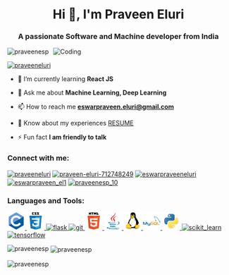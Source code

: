 <h1 align="center">Hi 👋, I'm Praveen Eluri</h1>
<h3 align="center">A passionate Software and Machine developer from India</h3>
<img align="right" alt="Coding" width="400" src="https://cdn.dribbble.com/users/1162077/screenshots/3848914/programmer.gif">
<p align="left"> <img src="https://komarev.com/ghpvc/?username=praveenesp&label=Profile%20views&color=0e75b6&style=flat" alt="praveenesp" /> </p>

<p align="left"> <a href="https://twitter.com/praveeneluri" target="blank"><img src="https://img.shields.io/twitter/follow/praveeneluri?logo=twitter&style=for-the-badge" alt="praveeneluri" /></a> </p>

- 🌱 I’m currently learning **React JS**

- 💬 Ask me about **Machine Learning, Deep Learning**

- 📫 How to reach me **eswarpraveen.eluri@gmail.com**

- 📄 Know about my experiences [RESUME]()

- ⚡ Fun fact **I am friendly to talk**

<h3 align="left">Connect with me:</h3>
<p align="left">
<a href="https://twitter.com/praveeneluri" target="blank"><img align="center" src="https://raw.githubusercontent.com/rahuldkjain/github-profile-readme-generator/master/src/images/icons/Social/twitter.svg" alt="praveeneluri" height="30" width="40" /></a>
<a href="https://linkedin.com/in/praveen-eluri-712748249" target="blank"><img align="center" src="https://raw.githubusercontent.com/rahuldkjain/github-profile-readme-generator/master/src/images/icons/Social/linked-in-alt.svg" alt="praveen-eluri-712748249" height="30" width="40" /></a>
<a href="https://auth.geeksforgeeks.org/user/eswarpraveeneluri" target="blank"><img align="center" src="https://raw.githubusercontent.com/rahuldkjain/github-profile-readme-generator/master/src/images/icons/Social/geeks-for-geeks.svg" alt="eswarpraveeneluri" height="30" width="40" /></a>
<a href="https://www.hackerrank.com/eswarpraveen_el1" target="blank"><img align="center" src="https://raw.githubusercontent.com/rahuldkjain/github-profile-readme-generator/master/src/images/icons/Social/hackerrank.svg" alt="eswarpraveen_el1" height="30" width="40" /></a>
<a href="https://www.leetcode.com/praveenesp_10" target="blank"><img align="center" src="https://raw.githubusercontent.com/rahuldkjain/github-profile-readme-generator/master/src/images/icons/Social/leet-code.svg" alt="praveenesp_10" height="30" width="40" /></a>
</p>

<h3 align="left">Languages and Tools:</h3>
<p align="left"> <a href="https://www.cprogramming.com/" target="_blank" rel="noreferrer"> <img src="https://raw.githubusercontent.com/devicons/devicon/master/icons/c/c-original.svg" alt="c" width="40" height="40"/> </a> <a href="https://www.w3schools.com/css/" target="_blank" rel="noreferrer"> <img src="https://raw.githubusercontent.com/devicons/devicon/master/icons/css3/css3-original-wordmark.svg" alt="css3" width="40" height="40"/> </a>  <a href="https://flask.palletsprojects.com/" target="_blank" rel="noreferrer"> <img src="https://www.vectorlogo.zone/logos/pocoo_flask/pocoo_flask-icon.svg" alt="flask" width="40" height="40"/> </a> <a href="https://git-scm.com/" target="_blank" rel="noreferrer"> <img src="https://www.vectorlogo.zone/logos/git-scm/git-scm-icon.svg" alt="git" width="40" height="40"/> </a> <a href="https://www.w3.org/html/" target="_blank" rel="noreferrer"> <img src="https://raw.githubusercontent.com/devicons/devicon/master/icons/html5/html5-original-wordmark.svg" alt="html5" width="40" height="40"/> </a> <a href="https://www.java.com" target="_blank" rel="noreferrer"> <img src="https://raw.githubusercontent.com/devicons/devicon/master/icons/java/java-original.svg" alt="java" width="40" height="40"/> </a> <a href="https://www.linux.org/" target="_blank" rel="noreferrer"> <img src="https://raw.githubusercontent.com/devicons/devicon/master/icons/linux/linux-original.svg" alt="linux" width="40" height="40"/> </a> <a href="https://www.mysql.com/" target="_blank" rel="noreferrer"> <img src="https://raw.githubusercontent.com/devicons/devicon/master/icons/mysql/mysql-original-wordmark.svg" alt="mysql" width="40" height="40"/> </a> <a href="https://www.python.org" target="_blank" rel="noreferrer"> <img src="https://raw.githubusercontent.com/devicons/devicon/master/icons/python/python-original.svg" alt="python" width="40" height="40"/> </a> <a href="https://scikit-learn.org/" target="_blank" rel="noreferrer"> <img src="https://upload.wikimedia.org/wikipedia/commons/0/05/Scikit_learn_logo_small.svg" alt="scikit_learn" width="40" height="40"/> </a> <a href="https://www.tensorflow.org" target="_blank" rel="noreferrer"> <img src="https://www.vectorlogo.zone/logos/tensorflow/tensorflow-icon.svg" alt="tensorflow" width="40" height="40"/> </a> </p>

<p><img align="left" src="https://github-readme-stats.vercel.app/api/top-langs?username=praveenesp&show_icons=true&locale=en&layout=compact" alt="praveenesp" /></p>

<p>&nbsp;<img align="center" src="https://github-readme-stats.vercel.app/api?username=praveenesp&show_icons=true&locale=en" alt="praveenesp" /></p>

<p><img align="center" src="https://github-readme-streak-stats.herokuapp.com/?user=praveenesp&" alt="praveenesp" /></p>
